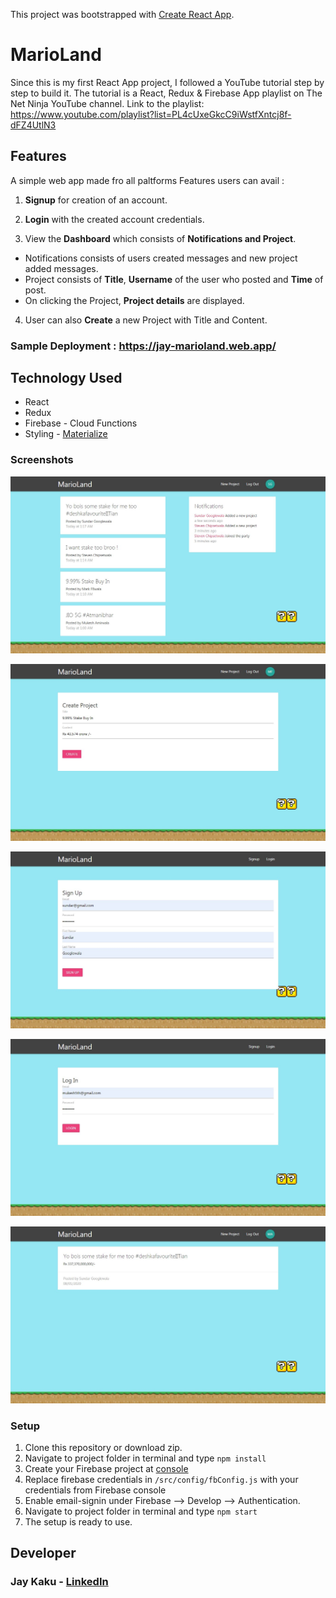 This project was bootstrapped with [Create React App](https://github.com/facebook/create-react-app).

# MarioLand

Since this is my first React App project, I followed a YouTube tutorial step by step to build it. The tutorial is a React, Redux & Firebase App playlist on The Net Ninja YouTube channel. Link to the playlist: https://www.youtube.com/playlist?list=PL4cUxeGkcC9iWstfXntcj8f-dFZ4UtlN3

## Features

A simple web app made fro all paltforms
Features users can avail :

1. **Signup** for creation of an account.

2. **Login** with the created account credentials.

3. View the **Dashboard** which consists of **Notifications and Project**.

- Notifications consists of users created messages and new project added messages.
- Project consists of **Title**, **Username** of the user who posted and **Time** of post.
- On clicking the Project, **Project details** are displayed.

4. User can also **Create** a new Project with Title and Content.

### Sample Deployment : https://jay-marioland.web.app/

## Technology Used

- React
- Redux
- Firebase - Cloud Functions
- Styling - [Materialize](https://materializecss.com/)

### Screenshots

![dashbord](/screenshot/marioland2.jpg)

![create project](/screenshot/marioland1.jpg)

![sign in](/screenshot/marioland4.jpg)

![login](/screenshot/marioland3.jpg)

![project detail](/screenshot/marioland5.jpg)

### Setup

1. Clone this repository or download zip.
2. Navigate to project folder in terminal and type
   `npm install`
3. Create your Firebase project at [console](https://console.firebase.google.com/u/0/)
4. Replace firebase credentials in `/src/config/fbConfig.js` with your credentials from Firebase console
5. Enable email-signin under Firebase --> Develop --> Authentication.
6. Navigate to project folder in terminal and type
   `npm start`
7. The setup is ready to use.

## Developer

### Jay Kaku - [LinkedIn](https://www.linkedin.com/in/jay-kaku-a33382191/)

